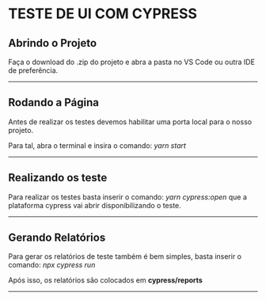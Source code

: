 <h1>TESTE DE UI COM CYPRESS</h1>

<h2>Abrindo o Projeto</h2>
<p>Faça o download do .zip do projeto e abra a pasta no VS Code ou outra IDE de preferência.</p>
<hr/>
<h2>Rodando a Página</h2>
<p>Antes de realizar os testes devemos habilitar uma porta local para o nosso projeto.</p>
<p>Para tal, abra o terminal e insira o comando: <em>yarn start</em></p>
<hr/>
<h2>Realizando os teste</h2>
<p>Para realizar os testes basta inserir o comando: <em>yarn cypress:open</em> que a plataforma cypress vai abrir disponibilizando o teste.</p>
<hr/>
<h2>Gerando Relatórios</h2>
<p>Para gerar os relatórios de teste também é bem simples, basta inserir o comando: <em>npx cypress run</em></p>
<p>Após isso, os relatórios são colocados em <b>cypress/reports</b></p>
<hr/>